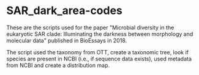 # SAR_dark_area-codes
These are the scripts used for the paper "Microbial diversity in the eukaryotic SAR clade: Illuminating the darkness between morphology and molecular data" published in BioEssays in 2018.

The script used the taxonomy from OTT, create a taxonomic tree, look if species are present in NCBI (i.e., if sequence data exists), used metadata from NCBI and create a distribution map.
